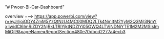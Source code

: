 "# Pwoer-Bi-Car-Dashboard" 



overview ===> https://app.powerbi.com/view?r=eyJrIjoiODY4ZmM5YzQtNzU4MC00MDQ2LTk4NmItM2YyM2Q3MjI3NmYxIiwidCI6ImRiZDY2NjRkLTRlYjktNDZlYi05OWQ4LTVjNDNiYTE1M2M2MSIsImMiOjl9&pageName=ReportSection480e70dbcd2277a4ecb3
